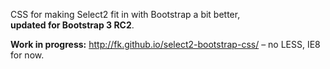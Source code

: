 CSS for making Select2 fit in with Bootstrap a bit better,  
**updated for Bootstrap 3 RC2**.

**Work in progress:** http://fk.github.io/select2-bootstrap-css/ – no LESS, IE8 for now.

